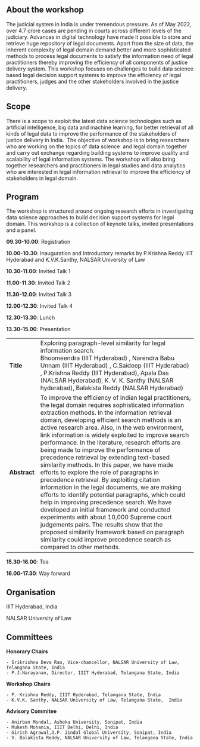 <!-- # Workshop on Data Science for Justice Delivery in India (DSJDI-2022) -->
## About the workshop
The judicial system in India is under tremendous pressure. As of May 2022, over 4.7 crore cases are pending in courts across different levels of the judiciary. Advances in digital technology  have made it possible to store and retrieve huge repository of legal documents.    Apart from the size of data, the inherent complexity of legal domain demand better and more sophisticated methods to process legal documents to satisfy the information need of legal practitioners thereby improving the efficiency of all components of justice delivery system. This workshop focuses on  challenges to build data science based legal decision support systems  to improve the efficiency of legal practitioners, judges and the other stakeholders involved in the justice delivery. 

## Scope
There is a scope to exploit the latest data science technologies such as artificial intelligence, big data and machine learning,  for better  retrieval of all kinds of legal data to improve the performance of the stakeholders of  justice delivery in India.  The objective of workshop is to bring researchers who are working on the topics of data science  and legal domain together and carry out exchange regarding building systems to improve quality and scalability of  legal information systems. The workshop will also bring together researchers and practitioners in legal studies and data analytics who are interested in legal information retrieval to improve the efficiency of stakeholders in legal domain.

## Program
The workshop is structured around ongoing research efforts in investigating data science approaches to build decision support systems for legal domain.  This workshop is a collection of  keynote talks, invited presentations and a panel.

**09.30-10.00**: Registration

**10.00-10.30**: Inauguration and Introductory remarks  by P.Krishna Reddy IIIT Hyderabad and K.V.K.Santhy, NALSAR University of Law

**10.30-11.00**: Invited Talk 1

**11.00-11.30**: Invited Talk 2

**11.30-12.00**: Invited Talk 3

**12.00-12.30**: Invited Talk 4

**12.30-13.30**: Lunch

**13.30-15.00**: Presentation

|    |    |
|---------|---------|
|**Title**| Exploring paragraph-level similarity for legal information search. <br/> Bhoomeendra  (IIIT Hyderabad) , Narendra Babu Unnam (IIIT Hyderabad) ,  C.Saideep (IIIT Hyderabad) , P.Krishna Reddy (IIIT Hyderabad), Apala Das (NALSAR Hyderabad), K. V. K. Santhy (NALSAR hyderabad), Balakista Reddy (NALSAR Hyderabad) | 
|**Abstract**|To improve the efficiency of Indian legal practitioners,  the legal domain requires  sophisticated  information extraction  methods. In the information retrieval domain,  developing efficient search methods is an active research area. Also, in the web environment, link information is widely exploited to improve search performance. In the literature, research efforts are being made to improve the performance of precedence retrieval by extending text-based  similarity methods.  In this paper, we have made efforts to explore the role of paragraphs in precedence retrieval. By exploiting citation information in the legal documents, we are making efforts to identify potential paragraphs, which could help in improving precedence search. We have developed an initial  framework and conducted experiments with about 10,000 Supreme court judgements pairs.  The results show that the proposed similarity framework based on paragraph similarity could improve precedence search as compared to other methods.|

**15.30-16.00**: Tea

**16.00-17.30**: Way forward


## Organisation
IIIT Hyderabad, India

NALSAR University of Law

## Committees
**Honorary Chairs**

    - Srikrishna Deva Rao, Vice-chancellor, NALSAR University of Law, Telangana State, India 
    - P.J.Narayanan, Director, IIIT Hyderabad, Telangana State, India

**Workshop Chairs**

    - P. Krishna Reddy, IIIT Hyderabad, Telangana State, India
    - K.V.K. Santhy, NALSAR University of Law, Telangana State,  India

**Advisory Commitee**

    - Anirban Mondal, Ashoka University, Sonipat, India
    - Mukesh Mohania, IIIT Delhi, Delhi, India
    - Girish Agrawal,O.P. Jindal Global University, Sonipat, India
    - V. Balakista Reddy, NALSAR University of Law, Telangana State, India 
  

 
